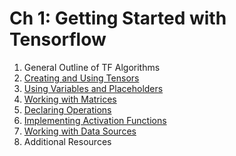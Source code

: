 # Ch 1: Getting Started with Tensorflow

 1. General Outline of TF Algorithms
 2. [Creating and Using Tensors](https://github.com/nfmcclure/tensorflow_cookbook/blob/master/01_Introduction/01_tensors.py)
 3. [Using Variables and Placeholders](https://github.com/nfmcclure/tensorflow_cookbook/blob/master/01_Introduction/02_placeholders.py)
 4. [Working with Matrices](https://github.com/nfmcclure/tensorflow_cookbook/blob/master/01_Introduction/03_matrices.py)
 5. [Declaring Operations](https://github.com/nfmcclure/tensorflow_cookbook/blob/master/01_Introduction/04_operations.py)
 6. [Implementing Activation Functions](https://github.com/nfmcclure/tensorflow_cookbook/blob/master/01_Introduction/05_activation_functions.py)
 7. [Working with Data Sources](https://github.com/nfmcclure/tensorflow_cookbook/blob/master/01_Introduction/06_data_gathering.py)
 8. Additional Resources
